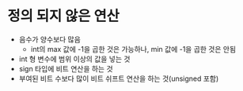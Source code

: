 # 정의 되지 않은 연산
- 음수가 양수보다 많음
	- int의 max 값에 -1을 곱한 것은 가능하나, min 값에 -1을 곱한 것은 안됨
- int 형 변수에 범위 이상의 값을 넣는 것
- sign 타입에 비트 연산을 하는 것
- 부여된 비트 수보다 많이 비트 쉬프트 연산을 하는 것(unsigned 포함)